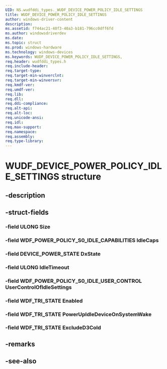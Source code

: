```yaml
---
UID: NS.wudfddi_types._WUDF_DEVICE_POWER_POLICY_IDLE_SETTINGS
title: WUDF_DEVICE_POWER_POLICY_IDLE_SETTINGS
author: windows-driver-content
description: 
ms.assetid: f744ac21-40f3-40a3-b181-796cc0dff6fd
ms.author: windowsdriverdev
ms.date: 
ms.topic: struct
ms.prod: windows-hardware
ms.technology: windows-devices
ms.keywords: WUDF_DEVICE_POWER_POLICY_IDLE_SETTINGS, 
req.header: wudfddi_types.h
req.include-header:
req.target-type:
req.target-min-winverclnt:
req.target-min-winversvr:
req.kmdf-ver:
req.umdf-ver:
req.lib:
req.dll:
req.ddi-compliance:
req.alt-api:
req.alt-loc:
req.unicode-ansi:
req.idl:
req.max-support:
req.namespace:
req.assembly:
req.type-library:
---
```


# WUDF_DEVICE_POWER_POLICY_IDLE_SETTINGS structure

## -description



## -struct-fields

### -field ULONG Size			
 	
### -field WDF_POWER_POLICY_S0_IDLE_CAPABILITIES IdleCaps			
 	
### -field DEVICE_POWER_STATE DxState			
 	
### -field ULONG IdleTimeout			
 	
### -field WDF_POWER_POLICY_S0_IDLE_USER_CONTROL UserControlOfIdleSettings			
 	
### -field WDF_TRI_STATE Enabled			
 	
### -field WDF_TRI_STATE PowerUpIdleDeviceOnSystemWake			
 	
### -field WDF_TRI_STATE ExcludeD3Cold			
 	
## -remarks

## -see-also